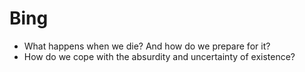 # Bing

- What happens when we die? And how do we prepare for it?
- How do we cope with the absurdity and uncertainty of existence?